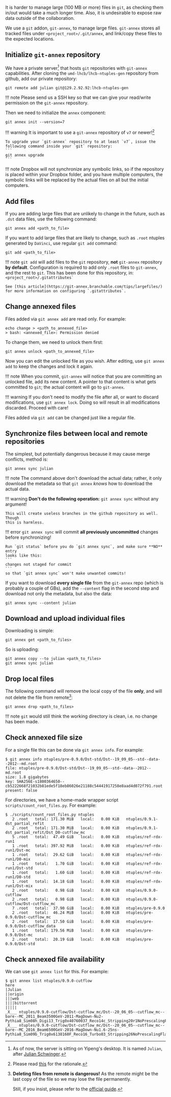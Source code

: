 It is harder to manage large (100 MB or more) files in `git`, as checking them
in/out would take a much longer time. Also, it is undesirable to expose raw
data outside of the collaboration.

We use a `git` addon, `git-annex`, to manage large files. `git-annex` stores all
tracked files under `<project_root>/.git/annex`, and link/copy these files to
the expected locations.


## Initialize `git-annex` repository
We have a private server[^1] that hosts `git` repositories with `git-annex`
capabilities.
After cloning the `umd-lhcb/lhcb-ntuples-gen` repository from github, add our private repository:
```
git remote add julian git@129.2.92.92:lhcb-ntuples-gen
```

!!! note
    Please send us a SSH key so that we can give your read/write permission on
    the `git-annex` repository.

Then we need to initialize the `annex` component:
```
git annex init --version=7
```

!!! warning
    It is important to use a `git-annex` repository of `v7` or newer![^2]

    To upgrade your `git-annex` repository to at least `v7`, issue the
    following command inside your `git` repository:
    ```
    git annex upgrade
    ```

!!! note
    Dropbox will not synchronize any symbolic links, so if the repository is
    placed within your Dropbox folder, and you have multiple computers, the
    symbolic links will be replaced by the actual files on all but the initial
    computers.


[^1]: As of now, the server is sitting on Yipeng's desktop. It is named
      `Julian`, after [Julian Schwinger](https://en.wikipedia.org/wiki/Julian_Schwinger).
[^2]: Please read [this](https://git-annex.branchable.com/tips/unlocked_files/) for the rationale.


## Add files
If you are adding large files that are unlikely to change in the future, such
as `.dst` data files, use the following command:
```
git annex add <path_to_file>
```

If you want to add large files that are likely to change, such as `.root`
ntuples generated by `DaVinci`, use regular `git add` command:
```
git add <path_to_file>
```

!!! note
    `git add` will add files to the `git` repository, **not** `git-annex`
    repository **by default**. Configuration is required to add only `.root`
    files to `git-annex`, and the rest to `git`. This has been done for this
    repository, in:
    ```
    <project_root>/.gitattributes`
    ```

    See [this article](https://git-annex.branchable.com/tips/largefiles/)
    for more information on configuring `.gitattributes`.


## Change annexed files
Files added via `git annex add` are read only. For example:
```
echo change > <path_to_annexed_file>
> bash: <annexed_file>: Permission denied
```

To change them, we need to unlock them first:
```
git annex unlock <path_to_annexed_file>
```

Now you can edit the unlocked file as you wish. After editing, use
`git annex add` to keep the changes and lock it again.

!!! note
    When you commit, `git-annex` will notice that you are committing an
    unlocked file, add its new content.
    A pointer to that content is what gets committed to `git`; the actual
    content will go to `git-annex`.

!!! warning
    If you don't need to modify the file after all, or want to discard
    modifications, use `git annex lock`.
    Doing so will result in all modifications discarded. Proceed with care!


Files added via `git add` can be changed just like a regular file.


## Synchronize files between local and remote repositories
The simplest, but potentially dangerous because it may cause merge conflicts,
method is:
```
git annex sync julian
```

!!! note
    The command above don't download the actual data; rather, it only download
    the metadata so that `git annex` _knows_ how to download the actual data.

!!! warning
    **Don't do the following operation:**
    ```
    git annex sync
    ```
    without any argument!

    This will create useless branches in the github repository as well. Though
    this is harmless.

!!! error
    `git annex sync` will commit **all previously uncommitted** changes before
    synchronizing!

    Run `git status` before you do `git annex sync`, and make sure **NO** entry
    looks like this:
    ```
    changes not staged for commit
    ```
    so that `git annex sync` won't make unwanted commits!


If you want to download **every single file** from the `git-annex` repo (which is
probably a couple of GBs), add the `--content` flag in the second step and
download not only the metadata, but also the data:
```
git annex sync --content julian
```


## Download and upload individual files
Downloading is simple:
```
git annex get <path_to_files>
```

So is uploading:
```
git annex copy --to julian <path_to_files>
git annex sync julian
```

## Drop local files
The following command will remove the local copy of the file **only**, and will
not delete the file from remote[^3]:
```
git annex drop <path_to_files>
```

!!! note
    `git` would still think the working directory is clean, i.e. no change has
    been made.


[^3]: **Deleting files from remote is dangerous!** As the remote might be the
      last copy of the file so we may lose the file permanently.

      Still, if you insist, please refer to the [official guide](https://git-annex.branchable.com/tips/deleting_unwanted_files).


## Check annexed file size

For a single file this can be done via `git annex info`. For example:
```
$ git annex info ntuples/pre-0.9.0/Dst-std/Dst--19_09_05--std--data--2012--md.root
file: ntuples/pre-0.9.0/Dst-std/Dst--19_09_05--std--data--2012--md.root
size: 1.8 gigabytes
key: SHA256E-s1800364650--cb5222668f21032b81ede5f18eb86026e21188c54441917258e8aad4d072f791.root
present: false
```

For directories, we have a home-made wrapper script `scripts/count_root_files.py`. For example:
```
$ ./scripts/count_root_files.py ntuples
   2 .root   total: 171.30 MiB   local:   0.00 KiB   ntuples/0.9.1-dst_partial_refit
   2 .root   total: 171.30 MiB   local:   0.00 KiB   ntuples/0.9.1-dst_partial_refit/Dst_D0-cutflow_mc
   5 .root   total:  47.49 GiB   local:   0.00 KiB   ntuples/ref-rdx-run1
   1 .root   total: 397.92 MiB   local:   0.00 KiB   ntuples/ref-rdx-run1/Dst-mc
   1 .root   total:  29.62 GiB   local:   0.00 KiB   ntuples/ref-rdx-run1/D0-mix
   1 .root   total:   1.70 GiB   local:   0.00 KiB   ntuples/ref-rdx-run1/Dst-std
   1 .root   total:   1.60 GiB   local:   0.00 KiB   ntuples/ref-rdx-run1/D0-std
   1 .root   total:  14.18 GiB   local:   0.00 KiB   ntuples/ref-rdx-run1/Dst-mix
   2 .root   total:   0.98 GiB   local:   0.00 KiB   ntuples/0.9.0-cutflow
   2 .root   total:   0.98 GiB   local:   0.00 KiB   ntuples/0.9.0-cutflow/Dst-cutflow_mc
   7 .root   total:  37.90 GiB   local:   0.00 KiB   ntuples/pre-0.9.0
   2 .root   total:  46.24 MiB   local:   0.00 KiB   ntuples/pre-0.9.0/Dst-cutflow_mc
   2 .root   total:  17.50 GiB   local:   0.00 KiB   ntuples/pre-0.9.0/Dst-cutflow_data
   1 .root   total: 179.56 MiB   local:   0.00 KiB   ntuples/pre-0.9.0/Dst-mc
   2 .root   total:  20.19 GiB   local:   0.00 KiB   ntuples/pre-0.9.0/Dst-std
```


## Check annexed file availability

We can use `git annex list` for this. For example:
```
$ git annex list ntuples/0.9.0-cutflow
here
|Julian
||origin
|||web
||||bittorrent
|||||
_X___ ntuples/0.9.0-cutflow/Dst-cutflow_mc/Dst--20_06_05--cutflow_mc--bare--MC_2011_Beam3500GeV-2011-MagDown-Nu2-Pythia8_Sim08h_Digi13_Trig0x40760037_Reco14c_Stripping20r1NoPrescalingFlagged_11874091_ALLSTREAMS.DST.root
_X___ ntuples/0.9.0-cutflow/Dst-cutflow_mc/Dst--20_06_05--cutflow_mc--bare--MC_2016_Beam6500GeV-2016-MagDown-Nu1.6-25ns-Pythia8_Sim09b_Trig0x6138160F_Reco16_Turbo03_Stripping26NoPrescalingFlagged_11874091_ALLSTREAMS.DST.root
```
